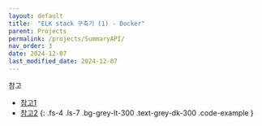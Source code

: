 ```yaml
---
layout: default
title:  "ELK stack 구축기 (1) - Docker"
parent: Projects
permalink: /projects/SummaryAPI/
nav_order: 3
date: 2024-12-07
last_modified_date: 2024-12-07
---
```



참고

- [참고1](https://velog.io/@wwlee94/Kafka-ELK%EB%A5%BC-%ED%99%9C%EC%9A%A9%ED%95%98%EC%97%AC-%EB%8D%B0%EC%9D%B4%ED%84%B0-%EB%A1%9C%EA%B7%B8-%EC%88%98%EC%A7%91%ED%95%98%EA%B8%B0-2)
- [참고2](https://velog.io/@ba93love/Docker-%EC%9C%84%EC%9D%98-%EC%9B%B9%EC%84%9C%EB%B2%84-%ED%94%84%EB%A1%9C%EC%A0%9D%ED%8A%B8-%EC%84%B8%ED%8C%85-2-ELK-%EC%84%B8%ED%8C%85)
{: .fs-4 .ls-7 .bg-grey-lt-300 .text-grey-dk-300 .code-example }







